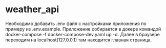 # weather_api

Необходимо добавить .env файл с настройками приложения по примеру из .env.example. Приложение собирается в докере командой docker-compose -f docker-compose-dev.yaml up -d. Далее в браузере переходим на localhost(127.0.0.1) там находится главная страница.
